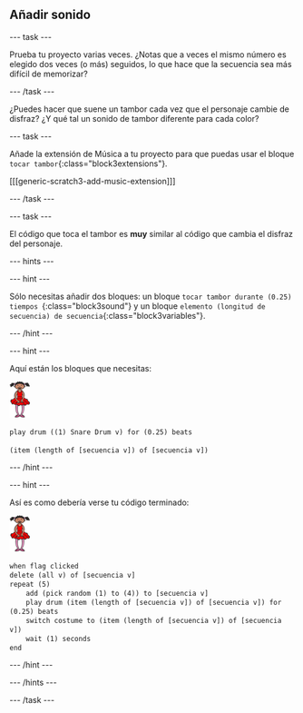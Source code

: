 ## Añadir sonido

--- task ---

Prueba tu proyecto varias veces. ¿Notas que a veces el mismo número es elegido dos veces (o más) seguidos, lo que hace que la secuencia sea más difícil de memorizar?

--- /task ---

¿Puedes hacer que suene un tambor cada vez que el personaje cambie de disfraz? ¿Y qué tal un sonido de tambor diferente para cada color?

--- task ---

Añade la extensión de Música a tu proyecto para que puedas usar el bloque `tocar tambor`{:class="block3extensions"}.

[[[generic-scratch3-add-music-extension]]]

--- /task ---

--- task ---

El código que toca el tambor es **muy** similar al código que cambia el disfraz del personaje.

--- hints ---

--- hint ---

Sólo necesitas añadir dos bloques: un bloque `tocar tambor durante (0.25) tiempos `{:class="block3sound"} y un bloque `elemento (longitud de secuencia) de secuencia`{:class="block3variables"}.

--- /hint ---

--- hint ---

Aquí están los bloques que necesitas:

![bailarina](images/ballerina.png)

```blocks3
play drum ((1) Snare Drum v) for (0.25) beats

(item (length of [secuencia v]) of [secuencia v])
```

--- /hint ---

--- hint ---

Así es como debería verse tu código terminado:

![bailarina](images/ballerina.png)

```blocks3
when flag clicked
delete (all v) of [secuencia v]
repeat (5)
    add (pick random (1) to (4)) to [secuencia v]
    play drum (item (length of [secuencia v]) of [secuencia v]) for (0.25) beats
    switch costume to (item (length of [secuencia v]) of [secuencia v])
    wait (1) seconds
end
```

--- /hint ---

--- /hints ---

--- /task ---